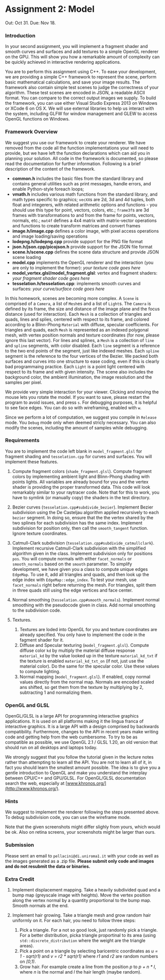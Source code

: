 # Assignment 2: Model

Out: Oct 31\. Due: Nov 18.

### Introduction

In your second assignment, you will implement a fragment shader and smooth curves and surfaces and add textures to a simple OpenGL renderer on the GPU. This will show you how a remarkable amount of complexity can be quickly achieved in interactive rendering applications.

You are to perform this assignment using C++. To ease your development, we are providing a simple C++ framework to represent the scene, perform basic mathematical calculations, and save your image results. The framework also contain simple test scenes to judge the correctness of your algorithm. These test scenes are encoded in JSON, a readable ASCII format. You can compare to the correct output images we supply. To build the framework, you can use either Visual Studio Express 2013 on Windows or XCode 6 on OS X. We will use external libraries to help us interact with the system, including GLFW for window management and GLEW to access OpenGL functions on Windows.

### Framework Overview

We suggest you use our framework to create your renderer. We have removed from the code all the function implementations your will need to provide, but we have left the function declarations which can aid you in planning your solution. All code in the framework is documented, so please read the documentation for further information. Following is a brief description of the content of the framework.

*   **common.h** includes the basic files from the standard library and contains general utilities such as print messages, handle errors, and enable Python-style foreach loops;
*   **vmath.h** includes various math functions from the standard library, and math types specific to graphics; `vecXX`s are 2d, 3d and 4d tuples, both float and integerers, with related arithmetic options and functions - you should use this type for point, vectors, colors, etc.; `frame3f`s are 3d frames with transformations to and from the frame for points, vectors, normals, etc.; `mat4f` defines a 4x4 matrix with matrix-vector operations and functions to create transform matrices and convert frames
*   **image.h/image.cpp** defines a color image, with pixel access operations and image loading/saving operations
*   **lodepng.h/lodepng.cpp** provide support for the PNG file format
*   **json.h/json.cpp/picojson.h** provide support for the JSON file format
*   **scene.h/scene.cpp** defines the scene data structure and provide JSON scene loading
*   **model.cpp** implements the OpenGL renderer and the interaction (you are only to implement the former): _your texture code goes here_
*   **model_vertex.glsl/model_fragment.glsl**: vertex and fragment shaders: _your fragment shader code goes here_
*   **tesselation.h/tesselation.cpp**: implements smooth curves and surfaces: _your curve/surface code goes here_

In this homework, scenes are becoming more complex. A `Scene` is comprised of a `Camera`, a list of `Mesh`es and a list of `Light`s. The `Camera` is defined by its frame, the size and distance of the image plane and the focus distance (used for interaction). Each `Mesh` is a collection of triangles and quads, lines and splies, centered with respect to its frame, and colored according to a Blinn-Phong `Material` with diffuse, specular coefficients. For triangles and quads, each `Mesh` is represented as an indexed polygonal mesh, with vertex position normals and texture coordinates (for now, please ignore this last vector). For lines and splines, a `Mesh` is a collection of `line` and `spline` segments, with color disabled. Each `line` segment is a reference to the two end points of the segment, just like indexed meshes. Each `spline` segment is the reference to the four vertices of the Bezier. We packed both surfaces and curves into one structure to ease coding, even if this is clearly bad programmaing practice. Each `Light` is a point light centered with respect to its frame and with given intensity. The scene also includes the background color, the ambient illumination, the image resolution and the samples per pixel.

We provide very simple interaction for your viewer. Clicking and moving the mouse lets you rotate the model. If you want to save, please restart the program to avoid issues, and press `s`. For debugging purposes, it is helpful to see face edges. You can do so with wireframing, enabled with `w`.

Since we perform a lot of computation, we suggest you compile in `Release` mode. You `Debug` mode only when deemed stricly necessary. You can also modify the scenes, including the amount of samples while debugging.

### Requirements

You are to implement the code left blank in `model_fragment.glsl` for fragment shading and `tesselation.cpp` for curves and surfaces. You will implement these features.

1.  Compute fragment colors (`shade_fragment.glsl`). Compute fragment colors by implementing ambient light and Blinn-Phong shading with points lights. All variables are already bound for you and the vertex shader is providing the proper transformed data. This code will look remarkably similar to your raytracer code. Note that for this to work, you have to symlink (or manually copy) the shaders in the test directory.

2.  Bezier curves (`tesselation.cpp#subdivide_bezier`). Implement Bezier subdivision using the De Casteljau algorithm applied recursively to each `bezier` segment. In doing so, ensure that the the vertex shared by the two splines for each subdivision has the same index. Implement subdivision for position only, then call the `smooth_tangent` function. Ignore texture coordinates.

3.  Catmull-Clark subdivision (`tesselation.cpp#subdivide_catmullclark`). Implement recursive Catmull-Clark subdivision with the simplified algorithm given in the class. Implement subdivision only for positions `pos`. You will compute normals with either `facet_normals` or `smooth_normals` based on the `smooth` parameter. To simplify development, we have given you a class to compute unique edges `EdgeMap`. To use it, add all triangles and quads, and then look up the edge index with `EdgeMap::edge_index`. To test your mesh, use `facet_normals` right before returning the mesh. For triangles, split them in three quads still using the edge vertices and face center.

4.  Normal smoothing (`tesselation.cpp#smooth_normals`). Implement normal smoothing with the pseudocode given in class. Add normal smoothing to the subdivision code.

5.  Textures.

    1.  Textures are loded into OpenGL for you and texture coordinates are already specified. You only have to implement the code in the fagment shader for it.
    2.  Diffuse and Specular texturing (`model_fragment.glsl`). Compute diffuse color `kd` by multiply the material diffuse response `material_kd` by the value looked up in the texture `material_kd_txt` if the texture is enabled `material_kd_txt_on` (if not, just use the material color). Do the same for the specular color. Use these values to compute lighting.
    3.  Normal mapping (`model_fragment.glsl`). If enabled, copy normal values directly from the normal map. Normals are encoded scaled ans shifted, so get them from the texture by multiplying by 2, subtracting 1 and normalizing them.

### OpenGL and GLSL

OpenGL/GLSL is a large API for programming interactive graphics applications. It is used on all platforms making it the lingua franca of interactive graphics. It is a large API with a design comprised by backwards compatibility. Furthermore, changes to the API in recent years make writing code and getting help from the web cumbersome. To try to be as compatible as possible, we use OpenGL 2.1 / GLSL 1.20, an old version that should run on all desktops and laptops today.

We strongly suggest that you follow the tutorial given in the lecture notes rather than attempting to learn all the API. You are not to learn all of it, in fact you should learn the smallest amount possible. The idea is to give you a gentle introduction to OpenGL and make you understand the interplay between CPU/C++ and GPU/GLSL. For OpenGL/GLSL documentation search the web, especially at [www.khronos.org/](http://www.khronos.org/).

### Hints

We suggest to implement the renderer following the steps presented above. To debug subdivision code, you can use the wireframe mode.

Note that the given screenshots might differ slighly from yours, which would be ok. Also on retina screens, your screenshots might be larger than ours.

### Submission

Please sent an email to `pellacini@di.uniroma1.it` with your code as well as the images generated as a .zip file. **Please submit only code and images and do not resubmit the data or binaries.**

### Extra Credit

1.  Implement displacement mapping. Take a heavily subdivided quad and a bump map (greyscale image with heights). Move the vertex position along the vertex normal by a quantity proportional to the bump map. Smooth normals at the end.

2.  Implement hair growing. Take a triangle mesh and grow random hair uniformly on it. For each hair, you need to follow three steps:

    1.  Pick a triangle. For a not so good look, just randomly pick a triangle. For a better distribution, picka triangle proportinal to its area (using `std::discrete_distribution` where the weight are the triangle areas).
    2.  Pick a point on a triangle by selecting baricentric coordinates as _u = 1 - sqrt(r1)_ and _v = r2 * sqrt(r1)_ where _r1_ and _r2_ are random numbers on _[0,1)_.
    3.  Grow hair. For example create a line from the position _p_ to _p + n * l_, where _n_ is the normal and _l_ the hair length (maybe random).